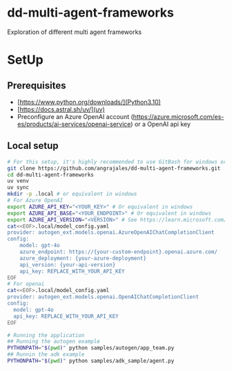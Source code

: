 # dd-multi-agent-frameworks
Exploration of different multi agent frameworks


# SetUp

## Prerequisites

- [https://www.python.org/downloads/](Python3.10)
- [https://docs.astral.sh/uv/](uv)
- Preconfigure an Azure OpenAI account (https://azure.microsoft.com/es-es/products/ai-services/openai-service) or a OpenAI api key

## Local setup

```bash
# For this setup, it's highly recommended to use GitBash for windows or bash in linux.
git clone https://github.com/angrajales/dd-multi-agent-frameworks.git
cd dd-multi-agent-frameworks
uv venv
uv sync
mkdir -p .local # or equivalent in windows
# For Azure OpenAI
export AZURE_API_KEY="<YOUR_KEY>" # Or equivalent in windows
export AZURE_API_BASE="<YOUR_ENDPOINT>" # Or equivalent in windows
export AZURE_API_VERSION="<VERSION>" # See https://learn.microsoft.com/en-us/azure/ai-services/openai/concepts/models?tabs=global-standard%2Cstandard-chat-completions # Or equivalent in windows
cat<<EOF>.local/model_config.yaml
provider: autogen_ext.models.openai.AzureOpenAIChatCompletionClient
config:
    model: gpt-4o
    azure_endpoint: https://{your-custom-endpoint}.openai.azure.com/
    azure_deployment: {your-azure-deployment}
    api_version: {your-api-version}
    api_key: REPLACE_WITH_YOUR_API_KEY
EOF
# For openai
cat<<EOF>.local/model_config.yaml
provider: autogen_ext.models.openai.OpenAIChatCompletionClient
config:
  model: gpt-4o
  api_key: REPLACE_WITH_YOUR_API_KEY
EOF

# Running the application
## Running the autogen example
PYTHONPATH="$(pwd)" python samples/autogen/app_team.py
## Runnin the adk example
PYTHONPATH="$(pwd)" python samples/adk_sample/agent.py
```